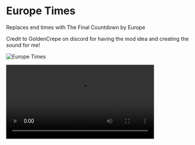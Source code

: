 # Europe Times

Replaces end times with The Final Countdown by Europe

Credit to GoldenCrepe on discord for having the mod idea and creating the sound for me!

![Europe Times](https://user-images.githubusercontent.com/34462599/213903580-d8735627-a2c6-4a0b-bc92-822f99ec8ff5.png)


<video src="https://user-images.githubusercontent.com/34462599/211179377-961f1375-08a8-41fd-b8c1-d4676eea1150.mov" data-canonical-src="https://user-images.githubusercontent.com/34462599/211179377-961f1375-08a8-41fd-b8c1-d4676eea1150.mov" controls="controls" class="d-block rounded-bottom-2 border-top width-fit" style="max-height:640px; min-height: 200px" autoplay/>

